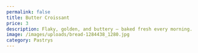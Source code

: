 ```yaml
---
permalink: false
title: Butter Croissant
price: 3
description: Flaky, golden, and buttery — baked fresh every morning.
image: /images/uploads/bread-1284438_1280.jpg
category: Pastrys
---
```

